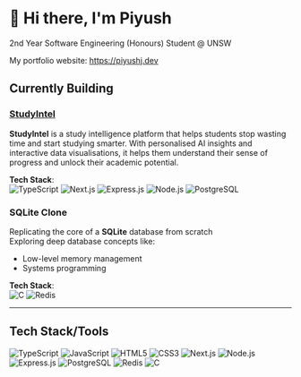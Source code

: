 # 👋 Hi there, I'm Piyush

2nd Year Software Engineering (Honours) Student @ UNSW

My portfolio website: https://piyushj.dev

## Currently Building

### [StudyIntel](https://studyintel.app)
**StudyIntel** is a study intelligence platform that helps students stop wasting time and start studying smarter. With personalised AI insights and interactive data visualisations, it helps them understand their sense of progress and unlock their academic potential.

**Tech Stack**:  
![TypeScript](https://img.shields.io/badge/-TypeScript-3178C6?style=flat&logo=typescript&logoColor=white)
![Next.js](https://img.shields.io/badge/-Next.js-000000?style=flat&logo=next.js)
![Express.js](https://img.shields.io/badge/-Express.js-000000?style=flat&logo=express&logoColor=white)
![Node.js](https://img.shields.io/badge/-Node.js-339933?style=flat&logo=node.js&logoColor=white)
![PostgreSQL](https://img.shields.io/badge/-PostgreSQL-4169E1?style=flat&logo=postgresql&logoColor=white)

### SQLite Clone
Replicating the core of a **SQLite** database from scratch  
 Exploring deep database concepts like:
- Low-level memory management
- Systems programming

**Tech Stack**:  
![C](https://img.shields.io/badge/-C-00599C?style=flat&logo=c&logoColor=white)
![Redis](https://img.shields.io/badge/-Redis-DC382D?style=flat&logo=redis&logoColor=white)

---

## Tech Stack/Tools

![TypeScript](https://img.shields.io/badge/-TypeScript-3178C6?style=flat&logo=typescript&logoColor=white)
![JavaScript](https://img.shields.io/badge/-JavaScript-F7DF1E?style=flat&logo=javascript&logoColor=black)
![HTML5](https://img.shields.io/badge/-HTML5-E34F26?style=flat&logo=html5&logoColor=white)
![CSS3](https://img.shields.io/badge/-CSS3-1572B6?style=flat&logo=css3&logoColor=white)
![Next.js](https://img.shields.io/badge/-Next.js-000000?style=flat&logo=next.js)
![Node.js](https://img.shields.io/badge/-Node.js-339933?style=flat&logo=node.js&logoColor=white)
![Express.js](https://img.shields.io/badge/-Express.js-000000?style=flat&logo=express&logoColor=white)
![PostgreSQL](https://img.shields.io/badge/-PostgreSQL-4169E1?style=flat&logo=postgresql&logoColor=white)
![Redis](https://img.shields.io/badge/-Redis-DC382D?style=flat&logo=redis&logoColor=white)
![C](https://img.shields.io/badge/-C-00599C?style=flat&logo=c&logoColor=white)

<!--
---
## 📊 GitHub Stats

<div align="center">
  <img src="https://github-readme-stats.vercel.app/api?username=PiyushJ1&show_icons=true&theme=default" alt="Piyush's GitHub Stats" height="165" />
  <img src="https://github-readme-stats.vercel.app/api/top-langs/?username=PiyushJ1&layout=compact&theme=default" alt="Top Languages" height="165" />
</div>
-->
